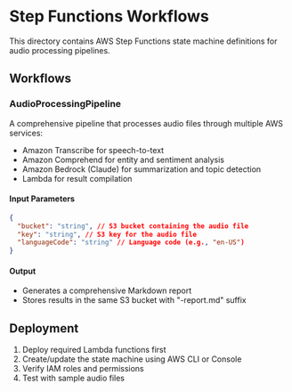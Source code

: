 # Step Functions Workflows

This directory contains AWS Step Functions state machine definitions for audio
processing pipelines.

## Workflows

### AudioProcessingPipeline

A comprehensive pipeline that processes audio files through multiple AWS
services:

- Amazon Transcribe for speech-to-text
- Amazon Comprehend for entity and sentiment analysis
- Amazon Bedrock (Claude) for summarization and topic detection
- Lambda for result compilation

#### Input Parameters

```json
{
  "bucket": "string", // S3 bucket containing the audio file
  "key": "string", // S3 key for the audio file
  "languageCode": "string" // Language code (e.g., "en-US")
}
```

#### Output

- Generates a comprehensive Markdown report
- Stores results in the same S3 bucket with "-report.md" suffix

## Deployment

1. Deploy required Lambda functions first
2. Create/update the state machine using AWS CLI or Console
3. Verify IAM roles and permissions
4. Test with sample audio files
